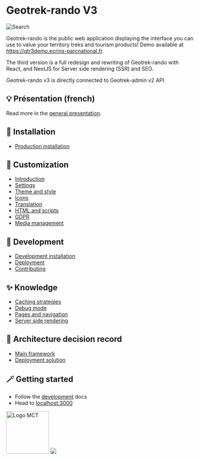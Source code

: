 # Geotrek-rando V3

![Search](https://geotrek.ecrins-parcnational.fr/images/gtr3-04-search.jpg)

Geotrek-rando is the public web application displaying the interface you can use to value your territory treks and tourism products! 
Demo available at https://gtr3demo.ecrins-parcnational.fr.

The third version is a full redesign and rewriting of Geotrek-rando with React, and NextJS for Server side rendering (SSR) and SEO.

Geotrek-rando v3 is directly connected to Geotrek-admin v2 API.

## 💡 Présentation (french)

Read more in the [general presentation](https://geotrek-rando-v3.readthedocs.io/latest/presentation-fr/).

## 🚀 Installation

- [Production installation](https://geotrek-rando-v3.readthedocs.io/latest/installation/)

## 🎨 Customization

- [Introduction](https://geotrek-rando-v3.readthedocs.io/latest/customization/customization-introduction/)
- [Settings](https://geotrek-rando-v3.readthedocs.io/latest/customization/customization-settings/)
- [Theme and style](https://geotrek-rando-v3.readthedocs.io/latest/customization/customization-themestyles/)
- [Icons](https://geotrek-rando-v3.readthedocs.io/latest/customization/customization-icons/)
- [Translation](https://geotrek-rando-v3.readthedocs.io/latest/customization/customization-translation/)
- [HTML and scripts](https://geotrek-rando-v3.readthedocs.io/latest/customization/customization-htmlscripts/)
- [GDPR](https://geotrek-rando-v3.readthedocs.io/latest/customization/customization-gdpr/)
- [Media management](https://geotrek-rando-v3.readthedocs.io/latest/customization/customization-mediamanagement/)

## 🔧 Development

- [Development installation](https://geotrek-rando-v3.readthedocs.io/latest/development/development/)
- [Deployment](https://geotrek-rando-v3.readthedocs.io/latest/development/deployment/)
- [Contributing](https://geotrek-rando-v3.readthedocs.io/latest/development/contributing/)

## ✨ Knowledge 

- [Caching strategies](https://geotrek-rando-v3.readthedocs.io/latest/knowledge/caching/)
- [Debug mode](https://geotrek-rando-v3.readthedocs.io/latest/knowledge/debug/)
- [Pages and navigation](https://geotrek-rando-v3.readthedocs.io/latest/knowledge/pages-and-navigation/)
- [Server side rendering](https://geotrek-rando-v3.readthedocs.io/latest/knowledge/server-side-rendering/)

## 🧱 Architecture decision record 

- [Main framework](https://geotrek-rando-v3.readthedocs.io/latest/adrs/main_framework/)
- [Deployment solution](https://geotrek-rando-v3.readthedocs.io/latest/adrs/deployment_solution/)

## 🪄 Getting started

- Follow the [development](https://geotrek-rando-v3.readthedocs.io/latest/development/development/) docs
- Head to [localhost:3000](http://localhost:3000)

<a href="https://territoires.makina-corpus.com/"><img src="https://geotrek.fr/assets/img/logo_makina.svg" alt="Logo MCT" width="115"></a>
[![](https://geotrek.fr/assets/img/logo_autonomens-h120m.png)](https://datatheca.com/)
